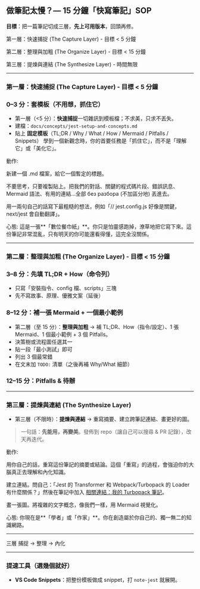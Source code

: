 ## 做筆記太慢？— 15 分鐘「快寫筆記」SOP

**目標**：把一篇筆記切成三層，**先上可用版本**，回頭再修。

第一層：快速捕捉 (The Capture Layer) - 目標 < 5 分鐘

第二層：整理與加粗 (The Organize Layer) - 目標 < 15 分鐘

第三層：提煉與連結 (The Synthesize Layer) - 時間無限

---

### 第一層：快速捕捉 (The Capture Layer) - 目標 < 5 分鐘

### 0–3 分：套模板（不用想，抓住它）

- 第一層（<5 分）：**快速捕捉**一切雜訊到模板檔；不求美，只求不丟失。
- 建檔：`docs/concepts/jest-setup-and-concepts.md`
- 貼上 **固定模板**（TL;DR / Why / What / How / Mermaid / Pitfalls / Snippets）
  學到一個新觀念時，你的首要任務是「抓住它」，而不是「理解它」或「美化它」。

動作:

新建一個 .md 檔案，給它一個暫定的標題。

不要思考，只要複製貼上。把我們的對話、關鍵的程式碼片段、錯誤訊息、Mermaid 語法、有用的連結...全部 без разбора (不加區分地) 丟進去。

用一兩句自己的話寫下最粗糙的想法，例如「// jest.config.js 好像是關鍵，next/jest 會自動翻譯」。

心態: 這是一張**「數位餐巾紙」**。你只是怕靈感跑掉，潦草地把它寫下來。這份筆記非常混亂，只有明天的你可能還看得懂，這完全沒關係。

---

### 第二層：整理與加粗 (The Organize Layer) - 目標 < 15 分鐘

### 3–8 分：先填 TL;DR + How（命令列）

- 只寫「安裝指令、config 檔、scripts」三塊
- 先不寫故事、原理、優雅文案（延後）

### 8–12 分：補一張 Mermaid + 一個最小範例

- 第二層（至 15 分）：**整理與加粗** → 補 TL;DR、How（指令/設定）、1 張 Mermaid、1 個最小範例 + 3 個 Pitfalls。
- 決策樹或流程圖任選其一
- 貼一段「最小測試」即可
- 列出 3 個最常錯
- 在文末加 `TODO:` 清單（之後再補 Why/What 細節）

### 12–15 分：Pitfalls & 待辦

---

### 第三層：提煉與連結 (The Synthesize Layer)

- 第三層（不限時）：**提煉與連結** → 重寫摘要、建立跨筆記連結、畫更好的圖。

> 一句話：**先能用，再變美**。發佈到 repo（讓自己可以搜尋 & PR 記錄），改天再迭代。

動作:

用你自己的話，重寫這份筆記的摘要或結論。這個「重寫」的過程，會強迫你的大腦真正去理解和內化知識。

建立連結。問自己：「Jest 的 Transformer 和 Webpack/Turbopack 的 Loader 有什麼關係？」然後在筆記中加入 [相關連結：我的 Turbopack 筆記](./path/to/other/note.md)。

畫一張圖。將複雜的文字概念，像我們一樣，用 Mermaid 視覺化。

心態: 你現在是**「學者」或「作家」**。你在創造屬於你自己的、獨一無二的知識網路。

---

三層
捕捉 -> 整理 -> 內化

---

### 提速工具（選幾個就好）

- **VS Code Snippets**：把整份模板做成 snippet，打 `note-jest` 就展開。
